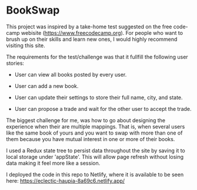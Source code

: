 # BookSwap

This project was inspired by a take-home test suggested on the free code-camp webisite (https://www.freecodecamp.org).
For people who want to brush up on their skills and learn new ones, I would highly recommend visiting this site.

The requirements for the test/challenge was that it fullfill the following user stories:

- User can view all books posted by every user.

- User can add a new book.

- User can update their settings to store their full name, city, and state.

- User can propose a trade and wait for the other user to accept the trade.

The biggest challenge for me, was how to go about designing the experience when their are multiple mappings. That is, when several users like
the same book of yours and you want to swap with more than one of them because you have mutual interest in one or more of their books.

I used a Redux state tree to persist data throughout the site by saving it to local storage under 'appState'. This
will allow page refresh without losing data making it feel more like a session.

I deployed the code in this repo to Netlify, where it is available to be seen here: https://eclectic-haupia-8a69c6.netlify.app/
